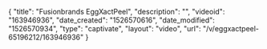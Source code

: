 {
    "title": "Fusionbrands EggXactPeel",
    "description": "",
    "videoid": "163946936",
    "date_created": "1526570616",
    "date_modified": "1526570934",
    "type": "captivate",
    "layout": "video",
    "url": "\/v\/eggxactpeel-65196212\/163946936"
}